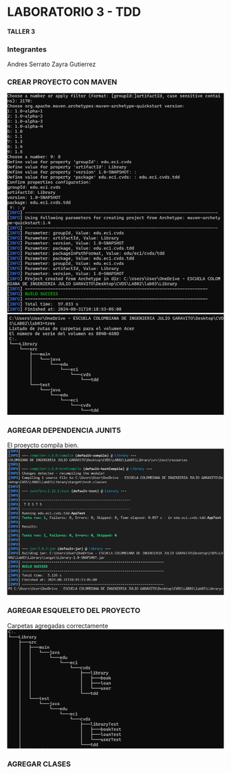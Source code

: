 # LABORATORIO 3 - TDD

#### TALLER 3

### Integrantes

Andres Serrato
Zayra Gutierrez

### CREAR PROYECTO CON MAVEN
![alt text](image.png)
![alt text](image-1.png)

### AGREGAR DEPENDENCIA JUNIT5
El proeycto compila bien.
![alt text](image-2.png)


### AGREGAR ESQUELETO DEL PROYECTO
Carpetas agregadas correctamente
![alt text](image-6.png)

### AGREGAR CLASES
